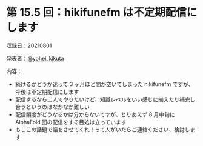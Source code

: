 # 第 15.5 回：hikifunefm は不定期配信にします

収録日：20210801

発表者：[@yohei_kikuta](https://twitter.com/yohei_kikuta)  

内容：
- 続けるかどうか迷って 3 ヶ月ほど間が空いてしまった hikifunefm ですが、今後は不定期配信にします
- 配信するなら二人でやりたいけど、知識レベルをいい感じに揃えたり補完し合うというのはなかなか難しい
- 配信頻度がどうなるかは分からないですが、とりあえず 8 月中旬に AlphaFold 回の配信をする目処は立っています
- もしこの話題で話をさせてくれ！って人がいたらご連絡ください、検討します
